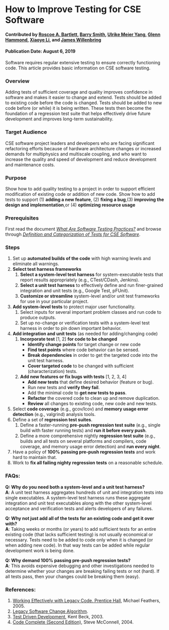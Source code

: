 # How to Improve Testing for CSE Software

#### Contributed by  [Roscoe A. Bartlett](https://github.com/bartlettroscoe), [Barry Smith](https://github.com/BarrySmith), [Ulrike Meier Yang](https://github.com/ulrikeyang), [Glenn Hammond](https://github.com/ghammond86), [Xiaoye Li](https://github.com/xiaoyeli), and [James Willenbring](https://github.com/jwillenbring)

#### Publication Date: August 6, 2019

<!-- deck text start -->
Software requires regular extensive testing to ensure correctly functioning code.
This article provides basic information on CSE software testing.
<!-- deck text end -->

### Overview
Adding tests of sufficient coverage and quality improves confidence in software and makes it easier to change and extend.
Tests should be added to existing code before the code is changed.
Tests should be added to new code before (or while) it is being written.
These tests then become the foundation of a regression test suite that helps effectively drive future development and improves long-term sustainability.

### Target Audience
CSE software project leaders and developers who are facing significant refactoring efforts because of hardware architecture changes or increased demands for multiphysics and multiscale coupling, and who want to increase the quality and speed of development and reduce development and maintenance costs.

### Purpose
Show how to add quality testing to a project in order to support efficient modification of existing code or addition of new code.
Show how to add tests to support (1) **adding a new feature**, (2) **fixing a bug**,(3) **improving the design and implementation**,or (4) **optimizing resource usage**

### Prerequisites

First read the document *[What Are Software Testing Practices?](./UnderstandingSoftwareTestingPractices.md)* and browse through *[Definition and Categorization of Tests for CSE Software](./DefinitionsCategorizationsOfTests.md)*.

### Steps

1. Set up **automated builds of the code** with high warning levels and eliminate all warnings.
2. **Select test harness frameworks**
    1. **Select a system-level test harness** for system-executable tests that report results appropriately (e.g., CTest/CDash, Jenkins).
    1. **Select a unit test harness** to effectively define and run finer-grained integration and unit tests (e.g., Google Test, pFUnit).
    1. **Customize or streamline** system-level and/or unit test frameworks for use in your particular project.
3. **Add system-level tests** to protect major user functionality.
    1. Select inputs for several important problem classes and run code to produce outputs.
    1. Set up no-change or verification tests with a system-level test harness in order to pin down important behavior.
4. **Add integration and unit tests** (as needed for adding/changing code)
    1. **Incorporate test** [1, 2] **for code to be changed**
        * **Identify change points** for target change or new code
        * **Find test points** where code behavior can be sensed.
        * **Break dependencies** in order to get the targeted code into the unit test harness.
        * **Cover targeted code** to be changed with sufficient (characterization) tests.
    2. **Add new features or fix bugs with tests** [1, 2, 3, 4]
        * **Add new tests** that define desired behavior (feature or bug).
        * Run new tests and **verify they fail**.
        * Add the minimal code to **get new tests to pass**.
        * **Refactor** the covered code to clean up and remove duplication.
        * **Review** all changes to existing code, new code and new tests.
5. Select **code coverage** (e.g., gcov/lcov) and **memory usage error detection** (e.g., valgrind) analysis tools.
6. Define a set of **regression test suites**.
    1. Define a faster-running **pre-push regression test suite** (e.g., single build with faster running tests) and **run it before every push**.
    1. Define a more comprehensive nightly **regression test suite** (e.g., builds and all tests on several platforms and compilers, code coverage, and memory usage error detection) and **run every night**.
7. Have a policy of **100% passing pre-push regression tests** and work hard to maintain that.
8. Work to **fix all failing nighty regression tests** on a reasonable schedule.


### FAQs:

**Q: Why do you need both a system-level and a unit test harness?**<br>
**A**: A unit test harness aggregates hundreds of unit and integration tests into single executables.
A system-level test harness runs these aggregate integration and unit test executables along with the other system-level acceptance and verification tests and alerts developers of any failures.

**Q: Why not just add all of the tests for an existing code and get it over with?**<br>
**A**: Taking weeks or months (or years) to add sufficient tests for an entire existing code (that lacks sufficient testing) is not usually economical or necessary.
Tests need to be added to code only when it is changed (or when adding new code).
In that way tests can be added while regular development work is being done.

**Q: Why demand 100% passing pre-push regression tests?**<br>
**A**: This avoids expensive debugging and other investigations needed to determine whether your changes are breaking failing tests or not (hard).
If all tests pass, then your changes could be breaking them (easy).

<!---

ToDos:

* Switch to wikize-refs.py format ...

* Improve the deck text ...

--->

### References:

1. [Working Effectively with Legacy Code. Prentice Hall](https://www.oreilly.com/library/view/working-effectively-with/0131177052/), Michael Feathers, 2005.
2. [Legacy Software Change Algorithm](https://trilinos.org/trac/trilinos/wiki/TribitsLegacySoftwareChangeAlgorithm).
3. [Test Driven Development](https://www.oreilly.com/library/view/test-driven-development/0321146530/), Kent Beck, 2003.
4. [Code Complete (Second Edition)](https://www.microsoftpressstore.com/store/code-complete-9780735619678), Steve McConnell, 2004.

<!---
Publish: yes
Pinned: no 
Topics: Testing
Track: how to
--->


